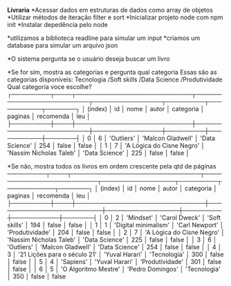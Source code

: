 ****Livraria****
*Acessar dados em estruturas de dados como array de objetos
*Utilizar métodos de iteração filter e sort
*Inicializar projeto node com npm init
*Instalar depedência pelo node

*utilizamos a biblioteca readline para simular um input
*criamos um database para simular um arquivo json

*O sistema pergunta se o usuário deseja buscar um livro

*Se for sim, mostra as categorias e pergunta qual categoria
Essas são as categorias disponíveis:
Tecnologia /Soft skills /Data Science /Produtividade
Qual categoria voce escolhe?
┌─────────┬────┬───────────────────────────┬─────────────────────────┬────────────────┬─────────┬───────────┬───────┐
│ (index) │ id │           nome            │          autor          │   categoria    │ paginas │ recomenda │  leu  │
├─────────┼────┼───────────────────────────┼─────────────────────────┼────────────────┼─────────┼───────────┼───────┤
│    0    │ 6  │        'Outliers'         │    'Malcon Gladwell'    │ 'Data Science' │   254   │   false   │ false │
│    1    │ 7  │ 'A Lógica do Cisne Negro' │ 'Nassim Nicholas Taleb' │ 'Data Science' │   225   │   false   │ false │

*Se não, mostra todos os livros em ordem crescente pela qtd de páginas
─────────┬────┬──────────────────────────────┬─────────────────────────┬─────────────────┬─────────┬───────────┬───────┐
│ (index) │ id │             nome             │          autor          │    categoria    │ paginas │ recomenda │  leu  │
├─────────┼────┼──────────────────────────────┼─────────────────────────┼─────────────────┼─────────┼───────────┼───────┤
│    0    │ 2  │          'Mindset'           │      'Carol Dweck'      │  'Soft skills'  │   194   │   false   │ false │
│    1    │ 1  │     'Digital minimalism'     │     'Carl Newport'      │ 'Produtividade' │   204   │   false   │ false │
│    2    │ 7  │  'A Lógica do Cisne Negro'   │ 'Nassim Nicholas Taleb' │ 'Data Science'  │   225   │   false   │ false │
│    3    │ 6  │          'Outliers'          │    'Malcon Gladwell'    │ 'Data Science'  │   254   │   false   │ false │
│    4    │ 3  │ '21 Lições para o século 21' │     'Yuval Harari'      │  'Tecnologia'   │   300   │   false   │ false │
│    5    │ 4  │          'Sapiens'           │     'Yuval Harari'      │ 'Produtividade' │   301   │   false   │ false │
│    6    │ 5  │     'O Algoritmo Mestre'     │    'Pedro Domingos'     │  'Tecnologia'   │   350   │   false   │ false 